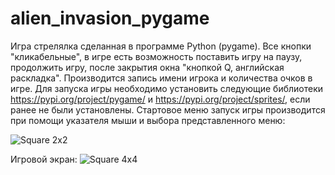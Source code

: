 # alien_invasion_pygame
Игра стрелялка сделанная в программе Python (pygame).  Все кнопки "кликабельные", в игре есть возможность поставить игру на паузу, продолжить игру, после закрытия окна "кнопкой Q, английская раскладка". Производится запись имени игрока и количества очков в игре. Для запуска игры необходимо установить следующие библиотеки https://pypi.org/project/pygame/ и https://pypi.org/project/sprites/, если ранее не были установлены. 
  Стартовое меню запуск игры производится при помощи указателя мыши и выбора представленного меню:
  
  ![Square 2x2](https://user-images.githubusercontent.com/84176587/175007077-867e9764-44ce-424f-852b-660314ddb94e.jpg)

  Игровой экран:
  ![Square 4x4](https://user-images.githubusercontent.com/84176587/175007130-7540bcd9-85b4-4e30-815e-7dab46a440b1.jpg)
